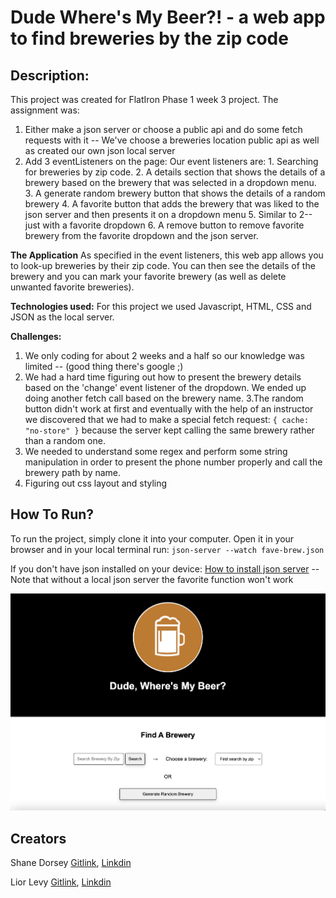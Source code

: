 # Dude Where's My Beer?! - a web app to find breweries by the zip code

## Description:

This project was created for FlatIron Phase 1 week 3 project.
The assignment was:

1. Either make a json server or choose a public api and do some fetch requests with it -- We've choose a breweries location public api as well as created our own json local server
2. Add 3 eventListeners on the page:
   Our event listeners are: 1. Searching for breweries by zip code. 2. A details section that shows the details of a brewery based on the brewery that was selected in a dropdown menu. 3. A generate random brewery button that shows the details of a random brewery 4. A favorite button that adds the brewery that was liked to the json server and then presents it on a dropdown menu 5. Similar to 2-- just with a favorite dropdown 6. A remove button to remove favorite brewery from the favorite dropdown and the json server.

**The Application**
As specified in the event listeners, this web app allows you to look-up breweries by their zip code. You can then see the details of the brewery and you can mark your favorite brewery (as well as delete unwanted favorite breweries).

**Technologies used:**
For this project we used Javascript, HTML, CSS and JSON as the local server.

**Challenges:**

1. We only coding for about 2 weeks and a half so our knowledge was limited -- (good thing there's google ;)
2. We had a hard time figuring out how to present the brewery details based on the 'change' event listener of the dropdown. We ended up doing another fetch call based on the brewery name.
   3.The random button didn't work at first and eventually with the help of an instructor we discovered that we had to make a special fetch request: `{ cache: "no-store" }` because the server kept calling the same brewery rather than a random one.
3. We needed to understand some regex and perform some string manipulation in order to present the phone number properly and call the brewery path by name.
4. Figuring out css layout and styling

## How To Run?

To run the project, simply clone it into your computer. Open it in your browser and in your local terminal run: `json-server --watch fave-brew.json`

If you don't have json installed on your device: [How to install json server](https://www.npmjs.com/package/json-server)
-- Note that without a local json server the favorite function won't work

![dude where's my beer web](./DudeW.png "Dude where's my beer?!")



Creators
---

Shane Dorsey [Gitlink](https://github.com/scdorsey22), [Linkdin](https://www.linkedin.com/in/shanedorsey/)

Lior Levy [Gitlink](https://github.com/levydlior), [Linkdin](https://www.linkedin.com/in/liordl/)
